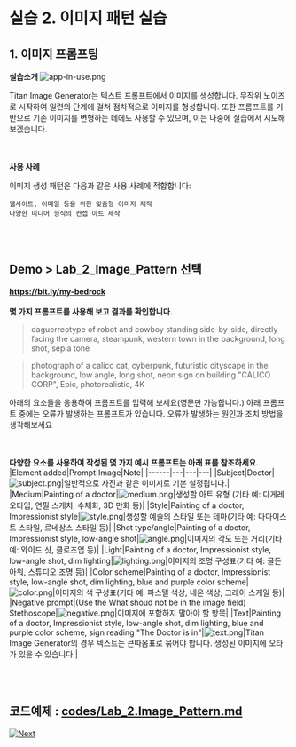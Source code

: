 # 실습 2. 이미지 패턴 실습
## 1. 이미지 프롬프팅
**실습소개**
![app-in-use.png](images/app-in-use.png)


Titan Image Generator는 텍스트 프롬프트에서 이미지를 생성합니다. 무작위 노이즈로 시작하여 일련의 단계에 걸쳐 점차적으로 이미지를 형성합니다. 또한 프롬프트를 기반으로 기존 이미지를 변형하는 데에도 사용할 수 있으며, 이는 나중에 실습에서 시도해 보겠습니다.

<BR><BR>
**사용 사례**

이미지 생성 패턴은 다음과 같은 사용 사례에 적합합니다:

    웹사이트, 이메일 등을 위한 맞춤형 이미지 제작
    다양한 미디어 형식의 컨셉 아트 제작

<BR><BR>
## Demo > Lab_2_Image_Pattern 선택
<a href="https://bit.ly/my-bedrock" target="_blank"> **https://bit.ly/my-bedrock** </a>
<BR><BR>
**몇 가지 프롬프트를 사용해 보고 결과를 확인합니다.**
> daguerreotype of robot and cowboy standing side-by-side, directly facing the camera, steampunk, western town in the background, long shot, sepia tone

> photograph of a calico cat, cyberpunk, futuristic cityscape in the background, low angle, long shot, neon sign on building "CALICO CORP", Epic, photorealistic, 4K

아래의 요소들을 응용하여 프롬프트를 입력해 보세요(영문만 가능합니다.)
아래 프롬프트 중에는 오류가 발생하는 프롬프트가 있습니다. 오류가 발생하는 원인과 조치 방법을 생각해보세요

<BR><BR>
**다양한 요소를 사용하여 작성된 몇 가지 예시 프롬프트는 아래 표를 참조하세요.**
|Element added|Prompt|Image|Note|
|------|---|---|---|
|Subject|Doctor|![subject.png](images/subject.png)|일반적으로 사진과 같은 이미지로 기본 설정됩니다.|
|Medium|Painting of a doctor|![medium.png](images/medium.png)|생성할 아트 유형 (기타 예: 다게레오타입, 연필 스케치, 수채화, 3D 만화 등)|
|Style|Painting of a doctor, Impressionist style|![style.png](images/style.png)|생성할 예술의 스타일 또는 테마(기타 예: 다다이스트 스타일, 르네상스 스타일 등)|
|Shot type/angle|Painting of a doctor, Impressionist style, low-angle shot|![angle.png](images/angle.png)|이미지의 각도 또는 거리(기타 예: 와이드 샷, 클로즈업 등)|
|Light|Painting of a doctor, Impressionist style, low-angle shot, dim lighting|![lighting.png](images/lighting.png)|이미지의 조명 구성표(기타 예: 골든 아워, 스튜디오 조명 등)|
|Color scheme|Painting of a doctor, Impressionist style, low-angle shot, dim lighting, blue and purple color scheme|![color.png](images/color.png)|이미지의 색 구성표(기타 예: 파스텔 색상, 네온 색상, 그레이 스케일 등)|
|Negative prompt|(Use the What shoud not be in the image field) Stethoscope|![negative.png](images/negative.png)|이미지에 포함하지 말아야 할 항목|
|Text|Painting of a doctor, Impressionist style, low-angle shot, dim lighting, blue and purple color scheme, sign reading "The Doctor is in"|![text.png](images/text.png)|Titan Image Generator의 경우 텍스트는 큰따옴표로 묶어야 합니다. 생성된 이미지에 오타가 있을 수 있습니다.|

<BR><BR>
## 코드예제 : [codes/Lab_2.Image_Pattern.md](codes/Lab_2.Image_Pattern.md)

[![Next](images/next.png)](03_Advanced_Pattern.md)
